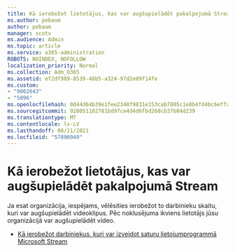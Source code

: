 ```yaml
---
title: Kā ierobežot lietotājus, kas var augšupielādēt pakalpojumā Stream
ms.author: pebaum
author: pebaum
manager: scotv
ms.audience: Admin
ms.topic: article
ms.service: o365-administration
ROBOTS: NOINDEX, NOFOLLOW
localization_priority: Normal
ms.collection: Adm_O365
ms.assetid: ef2df989-8539-48b5-a324-97d2e09f14fe
ms.custom:
- "9002643"
- "5096"
ms.openlocfilehash: 0d44d64b39e1fee2348f9831e153cab7805c1e8b4fd4bc6effa0968c71666d13
ms.sourcegitcommit: 920051182781bd97ce4d4d6fbd268cb37b84d239
ms.translationtype: MT
ms.contentlocale: lv-LV
ms.lasthandoff: 08/11/2021
ms.locfileid: "57890949"
---
```

# <a name="restrict-users-who-can-upload-to-stream"></a>Kā ierobežot lietotājus, kas var augšupielādēt pakalpojumā Stream

Ja esat organizācija, iespējams, vēlēsities ierobežot to darbinieku skaitu, kuri var augšupielādēt videoklipus. Pēc noklusējuma ikviens lietotājs jūsu organizācijā var augšupielādēt video.

- [Kā ierobežot darbiniekus, kuri var izveidot saturu lietojumprogrammā Microsoft Stream](https://docs.microsoft.com/stream/restrict-uploaders)
